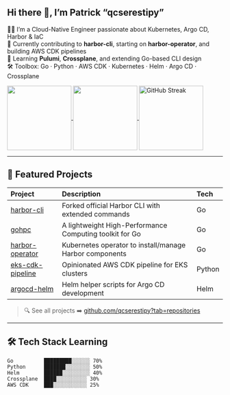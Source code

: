 ## Hi there 👋, I’m Patrick “qcserestipy”

👨‍💻 I’m a Cloud-Native Engineer passionate about Kubernetes, Argo CD, Harbor & IaC  
🔭 Currently contributing to **harbor-cli**, starting on **harbor-operator**, and building AWS CDK pipelines  
🌱 Learning **Pulumi**, **Crossplane**, and extending Go-based CLI design  
🛠️ Toolbox: Go · Python · AWS CDK · Kubernetes · Helm · Argo CD · Crossplane  

<a href="https://github.com/qcserestipy">
  <img align="center" height="150" src="https://github-readme-stats.vercel.app/api/top-langs/?username=qcserestipy&theme=tokyonight&layout=compact&card_width=200" />
</a>
<a href="https://github.com/qcserestipy">
  <img align="center" height="150" src="https://github-readme-stats.vercel.app/api?username=qcserestipy&theme=tokyonight&show_icons=true&rank_icon=percentile&show=prs_merged,prs_merged_percentage&include_all_commits=false&text_bold=true&custom_title=GitHub%20Stats&card_width=320" />
</a>
<a href="https://git.io/streak-stats"><img align="center" height="150" src="https://github-readme-streak-stats.herokuapp.com?user=qcserestipy&theme=tokyonight" alt="GitHub Streak" /></a>

---

## 🚀 Featured Projects

| Project | Description | Tech |
| :------ | :---------- | :--- |
| [harbor-cli](https://github.com/qcserestipy/harbor-cli) | Forked official Harbor CLI with extended commands | Go |
| [gohpc](https://github.com/qcserestipy/gohpc) | A lightweight High-Performance Computing toolkit for Go | Go |
| [harbor-operator](https://github.com/qcserestipy/harbor-operator) | Kubernetes operator to install/manage Harbor components | Go |
| [eks-cdk-pipeline](https://github.com/qcserestipy/eks-cdk-pipeline) | Opinionated AWS CDK pipeline for EKS clusters | Python |
| [argocd-helm](https://github.com/qcserestipy/argocd-helm) | Helm helper scripts for Argo CD development | Helm |

> 🔍 See all projects ➡️ [github.com/qcserestipy?tab=repositories](https://github.com/qcserestipy?tab=repositories)

---

## 🛠️ Tech Stack Learning

```text
Go          █████████░░░░░░ 70%
Python      ███████░░░░░░░░ 50%
Helm        ██████░░░░░░░░░ 40%
Crossplane  ████░░░░░░░░░░ 30%
AWS CDK     ███░░░░░░░░░░░ 25%
```
